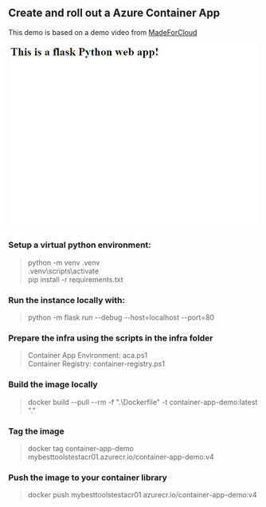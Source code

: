 ## Create and roll out a Azure Container App 
This demo is based on a demo video from [MadeForCloud](https://www.youtube.com/watch?v=eYUsR4j7-kA)

![image info](./docs/impression.png)

### Setup a virtual python environment: 
> python -m venv .venv  
> .venv\scripts\activate  
> pip install -r requirements.txt  

### Run the instance locally with:
>python -m flask run --debug --host=localhost --port=80  

### Prepare the infra using the scripts in the infra folder
> Container App Environment: aca.ps1  
> Container Registry: container-registry.ps1

### Build the image locally
>docker build --pull --rm -f ".\Dockerfile" -t container-app-demo:latest "."

### Tag the image
>docker tag container-app-demo mybesttoolstestacr01.azurecr.io/container-app-demo:v4

### Push the image to your container library
>docker push mybesttoolstestacr01.azurecr.io/container-app-demo:v4


